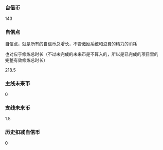 ### 自信币
143

### 自信点
自信点，就是所有的自信币总增长，不管激励系统和浪费的精力的消耗

也对应于修炼总时长（不过未完成的未来币是不算入的，所以是已完成的项目里的完整有效修炼总时长）

218.5

### 主线未来币
0

### 支线未来币
1.5

### 历史扣减自信币
0

